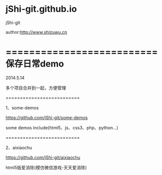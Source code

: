 jShi-git.github.io
==========================

jShi-git

author:<a href="http://www.shizuwu.cn" target="_blank">http://www.shizuwu.cn</a>

==========================
保存日常demo
==========================

2014.5.14

多个项目合并到一起，方便管理

==========================

1、some-demos

<a href="https://github.com/jShi-git/some-demos" target="_blank">https://github.com/jShi-git/some-demos</a>

some demos include(html5、js、css3、php、python...)

==========================

2、aixiaochu

<a href="https://github.com/jShi-git/aixiaochu" target="_blank">https://github.com/jShi-git/aixiaochu</a>

html5版爱消除(模仿微信游戏-天天爱消除) 